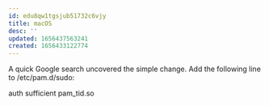 ```yaml
---
id: edu8qw1tgsjub51732c6vjy
title: macOS
desc: ''
updated: 1656437563241
created: 1656433122774
---
```



A quick Google search uncovered the simple change. Add the following line to /etc/pam.d/sudo:

auth sufficient pam_tid.so